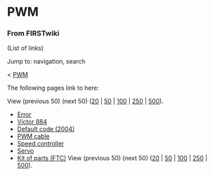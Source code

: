 # PWM

### From FIRSTwiki

(List of links)

Jump to: navigation, search

&lt; [PWM](/index.php?title=PWM&redirect=no "PWM" )  

The following pages link to here:

View (previous 50) (next 50)
([20](/index.php?title=Special:Whatlinkshere/PWM&limit=20&from=0
"Special:Whatlinkshere/PWM" ) |
[50](/index.php?title=Special:Whatlinkshere/PWM&limit=50&from=0
"Special:Whatlinkshere/PWM" ) |
[100](/index.php?title=Special:Whatlinkshere/PWM&limit=100&from=0
"Special:Whatlinkshere/PWM" ) |
[250](/index.php?title=Special:Whatlinkshere/PWM&limit=250&from=0
"Special:Whatlinkshere/PWM" ) |
[500](/index.php?title=Special:Whatlinkshere/PWM&limit=500&from=0
"Special:Whatlinkshere/PWM" )).

  * [Error](/index.php/Error "Error" )
  * [Victor 884](/index.php/Victor_884 "Victor 884" )
  * [Default code (2004)](/index.php/Default_code_%282004%29 "Default code \(2004\)" )
  * [PWM cable](/index.php/PWM_cable "PWM cable" )
  * [Speed controller](/index.php/Speed_controller "Speed controller" )
  * [Servo](/index.php/Servo "Servo" )
  * [Kit of parts (FTC)](/index.php/Kit_of_parts_%28FTC%29 "Kit of parts \(FTC\)" )
View (previous 50) (next 50)
([20](/index.php?title=Special:Whatlinkshere/PWM&limit=20&from=0
"Special:Whatlinkshere/PWM" ) |
[50](/index.php?title=Special:Whatlinkshere/PWM&limit=50&from=0
"Special:Whatlinkshere/PWM" ) |
[100](/index.php?title=Special:Whatlinkshere/PWM&limit=100&from=0
"Special:Whatlinkshere/PWM" ) |
[250](/index.php?title=Special:Whatlinkshere/PWM&limit=250&from=0
"Special:Whatlinkshere/PWM" ) |
[500](/index.php?title=Special:Whatlinkshere/PWM&limit=500&from=0
"Special:Whatlinkshere/PWM" )).

